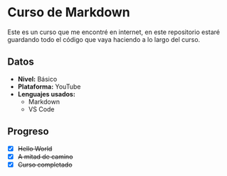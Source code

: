 # Curso de Markdown
Este es un curso que me encontré en internet, en este repositorio estaré guardando todo el código que vaya haciendo a lo largo del curso.

## Datos
- **Nivel:** Básico
- **Plataforma:** YouTube
- **Lenguajes usados:**
  - Markdown
  - VS Code

## Progreso
- [X] ~~Hello World~~
- [X] ~~A mitad de camino~~
- [X] ~~Curso completado~~

